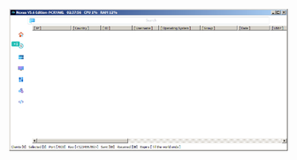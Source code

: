 ![Screenshot](https://raw.githubusercontent.com/Cryakl/Ultimate-RAT-Collection/refs/heads/main/XWorm/Mods/Nexus%20V5.6/Screenshot.png)
